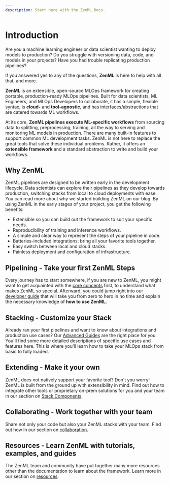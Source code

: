 ```yaml
---
description: Start here with the ZenML Docs.
---
```


# Introduction

Are you a machine learning engineer or data scientist wanting to deploy models to production?
Do you struggle with versioning data, code, and models in your projects?
Have you had trouble replicating production pipelines?

If you answered yes to any of the questions, **ZenML** is here to help with all that, and more. 

**ZenML** is an extensible, open-source MLOps framework for creating 
portable, production-ready MLOps pipelines. Built 
for data scientists, ML Engineers, and MLOps Developers to collaborate, 
it has a simple, flexible syntax, is **cloud-** and 
**tool-agnostic**, and has interfaces/abstractions that are catered towards 
ML workflows. 

At its core, **ZenML pipelines execute ML-specific workflows** from sourcing
data to splitting, preprocessing, training, all the way to serving and monitoring 
ML models in production. There are many built-in features to support
common ML development tasks. ZenML is not here to replace the great tools that
solve these individual problems. Rather, it offers an **extensible framework** and a
standard abstraction to write and build your workflows.

## Why ZenML

ZenML pipelines are designed to be written early in the development lifecycle. Data scientists can explore their pipelines as they develop towards production, switching stacks from local to cloud deployments with ease. You can read more about why we started building ZenML on our blog. By using ZenML in the early stages of your project, you get the following benefits:

+ Extensible so you can build out the framework to suit your specific needs.
+ Reproducibility of training and inference workflows.
+ A simple and clear way to represent the steps of your pipeline in code.
+ Batteries-included integrations: bring all your favorite tools together.
+ Easy switch between local and cloud stacks.
+ Painless deployment and configuration of infrastructure.


## **Pipelining** - Take your first ZenML Steps

Every journey has to start somewhere, if you are new to ZenML, you might want to
get acquainted with the [core concepts](core-concepts.md) first, 
to understand what makes ZenML so special. Afterward, you could jump right 
into our [developer guide](developer-guide/installation.md) that will 
take you from zero to hero in no time and explain the necessary knowledge of 
**how to use ZenML**.

## **Stacking** - Customize your Stack

Already ran your first pipelines and want to know about integrations and
production use cases? Our [Advanced Guides](advanced-guide/integrations.md) are the 
right place for you. You'll find some more detailed descriptions of specific
use cases and features here. This is where you'll learn how to take your 
MLOps stack from basic to fully loaded.

## **Extending** - Make it your own

ZenML does not natively support your favorite tool? Don't you worry! ZenML is 
built from the ground up with extensibility in mind. Find out how to integrate 
other tools or proprietary on-prem solutions for you and your team in our 
section on [Stack Components](advanced-guide/stacks-components-flavors.md). 

## **Collaborating** - Work together with your team

Share not only your code but also your ZenML stacks with your team. Find out how
in our section on [collaboration](collaborate/collaborate-with-zenml.md). 

## **Resources** - Learn ZenML with tutorials, examples, and guides

The ZenML team and community have put together many more resources other than the 
documentation to learn about the framework. Learn more in our section on [resources](resources/index.md).